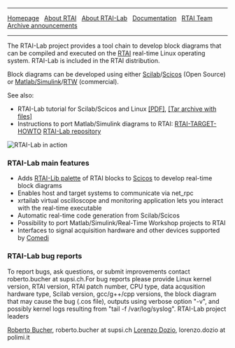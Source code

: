 ***
[Homepage](https://github.com/mmorandi/RTAI/wiki/Home) &nbsp;
    [About RTAI](https://github.com/mmorandi/RTAI/wiki/About-RTAI) &nbsp;
    [About RTAI-Lab](https://github.com/mmorandi/RTAI/wiki/About-RTAI-Lab) &nbsp;
    [Documentation](https://github.com/mmorandi/RTAI/wiki/Documentation) &nbsp;
    [RTAI Team](https://github.com/mmorandi/RTAI/wiki/RTAI-Team) &nbsp;
    [Archive announcements](https://github.com/mmorandi/RTAI/wiki/Archive-announcements)
***

The RTAI-Lab project provides a tool chain to develop block diagrams that can be compiled and executed on the [RTAI](http://www.rtai.org/) real-time Linux operating system. RTAI-Lab is included in the RTAI distribution.

Block diagrams can be developed using either [Scilab](http://www.scilab.org/)/[Scicos](http://www.scicos.org/) (Open Source) or [Matlab/Simulink](http://www.mathworks.com/products/simulink/)/[RTW](http://www.mathworks.com/products/rtw/) (commercial).

See also:

- RTAI-Lab tutorial for Scilab/Scicos and Linux
    [[PDF]](https://github.com/mmorandi/RTAI/blob/main/userfiles/downloads/RTAILAB/RTAI-Lab-tutorial.pdf), [[Tar archive with files]](https://github.com/mmorandi/RTAI/blob/main/userfiles/downloads/RTAILAB/RTAI-Lab-tutorial.tgz)
- Instructions to port Matlab/Simulink diagrams to RTAI:
    [RTAI-TARGET-HOWTO](https://github.com/mmorandi/RTAI/blob/main/userfiles/downloads/RTAILAB/RTAI-TARGET-HOWTO.txt)
    [RTAI-Lab repository](https://github.com/mmorandi/RTAI/blob/main/userfiles/downloads/RTAILAB)

![RTAI-Lab in action](https://www.rtai.org/userfiles/images/coverfigsmall4.gif)

### RTAI-Lab main features

- Adds [RTAI-Lib palette](https://github.com/mmorandi/RTAI/blob/main/userfiles/downloads/RTAILAB/RTAILibPaletteKDE.gif) of RTAI blocks to [Scicos](http://www.scicos.org/) to develop real-time block diagrams
- Enables host and target systems to communicate via net_rpc
- xrtailab virtual oscilloscope and monitoring application lets you interact with the real-time executable
- Automatic real-time code generation from Scilab/Scicos
- Possibility to port Matlab/Simulink/Real-Time Workshop projects to RTAI
- Interfaces to signal acquisition hardware and other devices supported by [Comedi](http://www.comedi.org/)

### RTAI-Lab bug reports

To report bugs, ask questions, or submit improvements contact roberto.bucher at supsi.ch.For bug reports please provide Linux kernel version, RTAI version, RTAI patch number, CPU type, data acqusition hardware type, Scilab version, gcc/g++/cpp versions, the block diagram that may cause the bug (.cos file), outputs using verbose option "-v", and possibly kernel logs resulting from "tail -f /var/log/syslog".
RTAI-Lab project leaders

[Roberto Bucher](http://www.dti.supsi.ch/%7Ebucher), roberto.bucher at supsi.ch
[Lorenzo Dozio](https://www.aero.polimi.it/index.php?id=263&uid=60749&L=0), lorenzo.dozio at polimi.it
